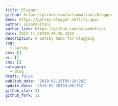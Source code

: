 ```yaml
---
title: Blogger
github: https://github.com/aslammultani/blogger
demo: https://gatsby-blogger.netlify.app/
author: aslammultani
author_link: https://github.com/aslammultani
date: 2023-11-26T09:49:26.333Z
description: A Gatsby demo for blogging
ssg:
  - Gatsby
css: []
ui: []
cms: []
category:
  - Blog
draft: false
publish_date: '2019-02-25T05:18:26Z'
update_date: '2019-02-26T09:00:55Z'
github_star: 21
github_fork: 12
---
```

